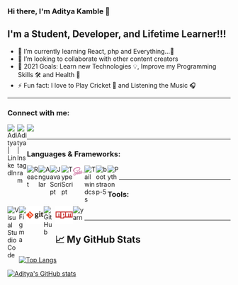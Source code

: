 ### Hi there, I'm Aditya Kamble 👋

## I'm a Student, Developer, and Lifetime Learner!!!

- 🌱 I’m currently learning React, php and Everything...🤣
- 👯 I’m looking to collaborate with other content creators
- 🥅 2021 Goals: Learn new Technologies 💡, Improve my Programming Skills 🛠 and Health 💪
- ⚡ Fun fact: I love to Play Cricket 🏏 and Listening the Music 🎧

---

### Connect with me:

[<img align="Aditya | Twitter" width="22px" src="https://cdn2.iconfinder.com/data/icons/social-media-2285/512/1_Twitter_colored_svg-256.png" />][twitter]
[<img align="left" alt="Aditya | LinkedIn" width="22px" src="https://cdn2.iconfinder.com/data/icons/social-media-2285/512/1_Linkedin_unofficial_colored_svg-512.png" />][linkedin]
[<img align="left" alt="Aditya | Instagram" width="22px" src="https://cdn2.iconfinder.com/data/icons/social-media-applications/64/social_media_applications_3-instagram-256.png" />][instagram]

---

### Languages & Frameworks:


<img align="left" alt="React" width="26px" src="https://cdn.worldvectorlogo.com/logos/react-2.svg" />
<img align="left" alt="Angular" width="26px" src="https://cdn.worldvectorlogo.com/logos/angular-icon-1.svg" />
<img align="left" alt="JavaScript" width="26px" src="https://cdn.worldvectorlogo.com/logos/logo-javascript.svg" />
<img align="left" alt="TypeScript" width="26px" src="https://cdn.worldvectorlogo.com/logos/typescript.svg" />
<!-- <img align="left" alt="HTML5" width="20px" src="https://cdn.worldvectorlogo.com/logos/html5.svg" /> -->
<!-- <img align="left" alt="CSS3" width="26px" src="https://cdn.worldvectorlogo.com/logos/css3.svg" /> -->
<img align="left" alt="Sass" width="26px" src="https://raw.githubusercontent.com/devicons/devicon/7a4ca8aa871d6dca81691e018d31eed89cb70a76/icons/sass/sass-original.svg" />
<img align="left" alt="Tailwindcss" width="26px" src="https://cdn.worldvectorlogo.com/logos/tailwindcss.svg" />
<img align="left" alt="bootstrap-5" width="26px" src="https://cdn.worldvectorlogo.com/logos/bootstrap-5-1.svg" />
<img align="left" alt="Python" width="26px" src="https://cdn.worldvectorlogo.com/logos/python-4.svg" />


<br />

---

### Tools:


<img align="left" alt="Visual Studio Code" width="26px" src="https://cdn.worldvectorlogo.com/logos/visual-studio-code-1.svg" />
<img align="left" alt="Figma" width="16px" src="https://cdn.worldvectorlogo.com/logos/figma-1.svg" />
<img align="left" alt="Git" width="40px" src="https://raw.githubusercontent.com/devicons/devicon/7a4ca8aa871d6dca81691e018d31eed89cb70a76/icons/git/git-original-wordmark.svg" />
<img align="left" alt="GitHub" width="26px" src="https://cdn4.iconfinder.com/data/icons/social-media-logos-6/512/71-github-128.png" />
<img align="left" alt="npm" width="40px" src="https://raw.githubusercontent.com/devicons/devicon/7a4ca8aa871d6dca81691e018d31eed89cb70a76/icons/npm/npm-original-wordmark.svg" />
<img align="left" alt="yarn" width="26px" src="https://cdn.worldvectorlogo.com/logos/yarn.svg" />


<br />

---


## &#x1f4c8; My GitHub Stats

[![Top Langs](https://github-readme-stats.vercel.app/api/top-langs/?username=Aditya6101&hide=html,css&theme=radical)](https://github.com/anuraghazra/github-readme-stats)

[![Aditya's GitHub stats](https://github-readme-stats.vercel.app/api?username=Aditya6101&theme=radical)](https://github.com/anuraghazra/github-readme-stats)


[twitter]: https://twitter.com/AdityaK6101
[instagram]: https://www.instagram.com/adityak6101
[linkedin]: https://www.linkedin.com/in/aditya-kamble-45aa741b1
